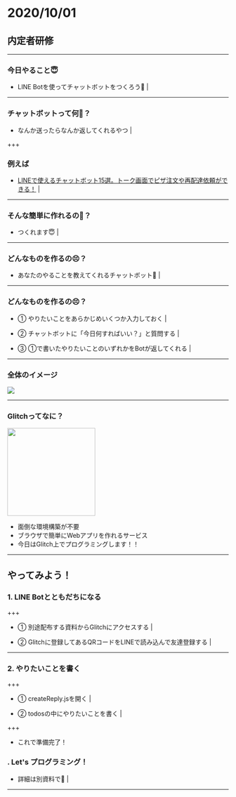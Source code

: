 # 2020/10/01
## 内定者研修

---

### 今日やること😇

- LINE Botを使ってチャットボットをつくろう💪 |

---

### チャットボットって何🤔？

- なんか送ったらなんか返してくれるやつ |

+++

### 例えば

- [LINEで使えるチャットボット15選。トーク画面でピザ注文や再配達依頼ができる！](https://mag.app-liv.jp/archive/64844) |

---

### そんな簡単に作れるの🥺？

- つくれます😇 |

---

### どんなものを作るの😣？

- あなたのやることを教えてくれるチャットボット🤗 |

---

### どんなものを作るの😣？

- ① やりたいことをあらかじめいくつか入力しておく |

- ② チャットボットに「今日何すればいい？」と質問する |

- ③ ①で書いたやりたいことのいずれかをBotが返してくれる |

---

### 全体のイメージ

<img src="https://s3.us-west-2.amazonaws.com/secure.notion-static.com/62efad50-f5af-4497-9e06-c539c888cb92/20200928_line_bot.png?X-Amz-Algorithm=AWS4-HMAC-SHA256&X-Amz-Credential=AKIAT73L2G45O3KS52Y5%2F20200928%2Fus-west-2%2Fs3%2Faws4_request&X-Amz-Date=20200928T051645Z&X-Amz-Expires=86400&X-Amz-Signature=d6157cdfaf23743b6c03ac1697b18d7c2182955c8dc93ddef3ed145ea3e1785e&X-Amz-SignedHeaders=host&response-content-disposition=filename%20%3D%2220200928_line_bot.png%22" style="max-width: 100%;">

---

### Glitchってなに？

<img src="https://s3.us-west-2.amazonaws.com/secure.notion-static.com/18ed1669-bc7a-4763-bdca-9312c2e97714/Untitled.png?X-Amz-Algorithm=AWS4-HMAC-SHA256&X-Amz-Credential=AKIAT73L2G45O3KS52Y5%2F20200928%2Fus-west-2%2Fs3%2Faws4_request&X-Amz-Date=20200928T053057Z&X-Amz-Expires=86400&X-Amz-Signature=ee27c47ca8ebc1788a0ccb0142eae80983773d90da8b56594494c131940ce322&X-Amz-SignedHeaders=host&response-content-disposition=filename%20%3D%22Untitled.png%22" style="width: 200px;">

- 面倒な環境構築が不要
- ブラウザで簡単にWebアプリを作れるサービス
- 今日はGlitch上でプログラミングします！！

---

## やってみよう！

### 1. LINE Botとともだちになる

+++

- ① 別途配布する資料からGlitchにアクセスする |

- ② Glitchに登録してあるQRコードをLINEで読み込んで友達登録する |

---

### 2. やりたいことを書く

+++

- ① createReply.jsを開く |

- ② todosの中にやりたいことを書く |

+++

- これで準備完了！

### . Let's プログラミング！
- 詳細は別資料で👋 |

---
